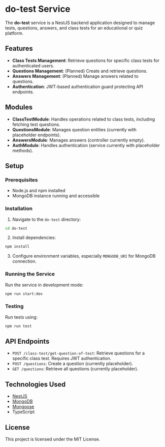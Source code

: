 # do-test Service

The **do-test** service is a NestJS backend application designed to manage tests, questions, answers, and class tests for an educational or quiz platform.

## Features

- **Class Tests Management**: Retrieve questions for specific class tests for authenticated users.
- **Questions Management**: (Planned) Create and retrieve questions.
- **Answers Management**: (Planned) Manage answers related to questions.
- **Authentication**: JWT-based authentication guard protecting API endpoints.

## Modules

- **ClassTestModule**: Handles operations related to class tests, including fetching test questions.
- **QuestionsModule**: Manages question entities (currently with placeholder endpoints).
- **AnswersModule**: Manages answers (controller currently empty).
- **AuthModule**: Handles authentication (service currently with placeholder methods).

## Setup

### Prerequisites

- Node.js and npm installed
- MongoDB instance running and accessible

### Installation

1. Navigate to the `do-test` directory:

```bash
cd do-test
```

2. Install dependencies:

```bash
npm install
```

3. Configure environment variables, especially `MONGODB_URI` for MongoDB connection.

### Running the Service

Run the service in development mode:

```bash
npm run start:dev
```

### Testing

Run tests using:

```bash
npm run test
```

## API Endpoints

- `POST /class-test/get-question-of-test`: Retrieve questions for a specific class test. Requires JWT authentication.
- `POST /questions`: Create a question (currently placeholder).
- `GET /questions`: Retrieve all questions (currently placeholder).

## Technologies Used

- [NestJS](https://nestjs.com/)
- [MongoDB](https://www.mongodb.com/)
- [Mongoose](https://mongoosejs.com/)
- TypeScript

## License

This project is licensed under the MIT License.
